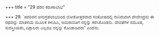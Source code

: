 +++
title = "29 ಹರನ ಕರುಣಾಲಾಭ"

+++
29. `ಪರಶಿವನ ಅನುಗ್ರಹಲಾಭದಿಂದ ಲೋಕೋತ್ತರವಾದ ಸಂತೋಷದಲ್ಲಿ ನಾನಿರುವಾಗ  ದೇವೇಂದ್ರನು ಈ ರಥವನ್ನು ಮಾತಳಿಯ ಮೂಲಕ ಕಳುಹಿಸಿ, ಅಮರಾವತಿಗೆ ನನ್ನನ್ನು ಕರೆಸಿಕೊಂಡನು. ದೇವತೆಗಳ ಸಮೂಹ, ಸುರಸ್ತ್ರೀಯರು, ದಿಕ್ಪಾಲರು ಎಲ್ಲರೂ ನನ್ನನ್ನು ಕೊಂಡಾಡಿದರು' ಎಂದನು.